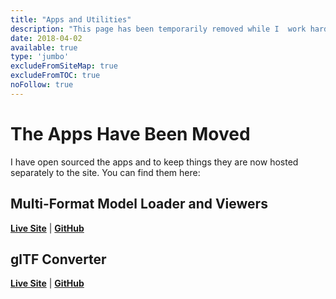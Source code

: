 ```yaml
---
title: "Apps and Utilities"
description: "This page has been temporarily removed while I  work hard on updates. Please check back soon! Lots of goodies are planned :D"
date: 2018-04-02
available: true
type: 'jumbo'
excludeFromSiteMap: true
excludeFromTOC: true
noFollow: true
---
```


# The Apps Have Been Moved

I have open sourced the apps and to keep things they are now hosted separately to the site. You can find them here:

## Multi-Format Model Loader and Viewers

[**Live Site**](https://loader.lewy.blue/) | [**GitHub**](https://github.com/looeee/multiformat-model-viewer)

## glTF Converter

[**Live Site**](https://gltf-converter.lewy.blue/) | [**GitHub**](https://github.com/looeee/gltf-converter)